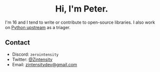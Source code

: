 <h1 align="center">Hi, I'm Peter.</h1>

I'm 16 and I tend to write or contribute to open-source libraries. I also work on [Python upstream](https://github.com/python/cpython) as a triager.

## Contact

- Discord: `zerointensity`
- Twitter: [@Zintensity](https://twitter.com/ZIntensity)
- Email: zintensitydev@gmail.com
